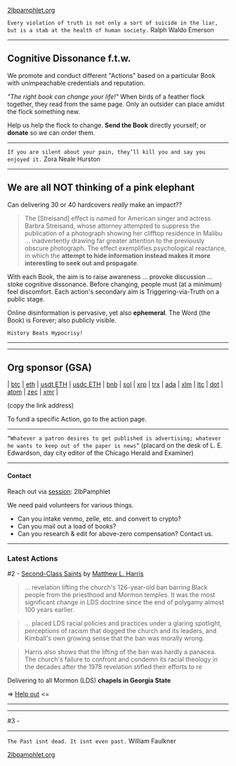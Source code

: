 <!-- https://en.wikipedia.org/wiki/Category:Stanford_University_Press_books

]]crowdsource, scrnshots of response ............ 
-->
[2lbpamphlet.org](2lbpamphlet.org)


`Every violation of truth is not only a sort of suicide in the liar, but is a stab at the health of human society.`  Ralph Waldo Emerson

-------------

## Cognitive Dissonance f.t.w. 

We promote and conduct different "Actions" based on a particular Book with unimpeachable credentials and reputation. 

*"The right book can change your life!"*  When birds of a feather flock together, they read from the same page. Only an outsider can place amidst the flock something new. 

Help us help the flock to change.  **Send the Book** directly yourself; or **donate** so we can order them. 

<!-- * Help us help them receive that Book. 
* One aim is, reminding Insiders that we outsiders can effortlessly peer into their organization ; (disinfect sunlight; shunyata) ; System's self inoculation , immune proactive ; proactive lying 
* MLK, hated in his time ; "most hated" man in America 
 -->

-----------

`If you are silent about your pain, they’ll kill you and say you enjoyed it.` Zora Neale Hurston 

-----------

## We are all NOT thinking of a pink elephant

Can delivering 30 or 40 hardcovers *really* make an impact??

> The [Streisand] effect is named for American singer and actress Barbra Streisand, whose attorney attempted to suppress the publication of a photograph showing her clifftop residence in Malibu ... inadvertently drawing far greater attention to the previously obscure photograph. The effect exemplifies psychological reactance, in which the **attempt to hide information instead makes it more interesting to seek out and propagate**.

With each Book, the aim is to raise awareness ... provoke discussion ... stoke cognitive dissonance.  <!-- The World is ending right now; what are you doing about it? --> Before changing, people must (at a minimum) feel discomfort.  Each action's secondary aim is Triggering-via-Truth on a public stage. 

<!-- Suffering exists? Whose suffering?; who suffers more? How is it caused? 
Orwell, anything else just PR ; quote 

“Whatever a patron desires to get published is advertising; whatever he wants to keep out of the paper is news,” ... placard on the desk of L. E. Edwardson, day city editor of the Chicago Herald and Examiner.
-->

Online disinformation is pervasive, yet also **ephemeral**.  The Word (the Book) is Forever; also publicly visible.   

` History Beats Hypocrisy!
`

-------------
<!--
## Help out by sharing

Use the shareblock! - Just click inside the box, then paste into new post, email, message
<textarea style="resize:none;overflow:hidden;user-select:all;"  wrap=off rows=3 cols=37
onclick="navigator.clipboard.writeText( this.value );this.focus();this.select();return false;"
readonly="readonly"
>2lbpamphlet.org
Books as Action
cognitive dissonance change the world 2lbP book pamphlet</textarea>
-->
<!--
Key Questions about ___:
* Does this system allow a forthright descript of itself ? 
-->

---------------------
## Org sponsor (GSA)

| [btc](bc1qcpe05tw64w5rxmgvdta3uwlx254zk4xg6edwf8) | 
[eth](0x212dd1e4c28FCfB6cFb0EC9C3Ddb8179CbC6100a) |
[usdt ETH](0x212dd1e4c28FCfB6cFb0EC9C3Ddb8179CbC6100a) |
[usdc ETH](0x212dd1e4c28FCfB6cFb0EC9C3Ddb8179CbC6100a) |
[bnb](0x212dd1e4c28FCfB6cFb0EC9C3Ddb8179CbC6100a) |
[sol](CRfX5KohczaECLK4BcsQzAqvgQ9ibsBsNRY1dbLK6aHS) |
[xrp](rBHjgAQgyXrEpwB9pMw8K2nfQHZFjVGMSh) |
[trx](TBrX5sZ8W3D3hqpQLGuGW8queetRazsC48) |
[ada](addr1q99tamcl7wp4624qcj77agl4eyvft05vpucu69svdsk7ga22hmh3luurt542p39aa63ltjgcjklgcre3e5tqcmpdu36spm4464) |
[xlm](GDHXRJYZ4CXKWSEQ74GT5RB4ANTFO72QX323G63GFPV4XSZIDYSSUCX5) |
[ltc](LVJmeu5hWYdgHzt13HxnqpxZDBo8RVesLF) |
[dot](13uPYcHbwo7FgHAYqNuvLnkLCAHyC45JwNzaSLe5paeSjZLf) |
[atom](cosmos1xx7jq26xu9w5fage9v8gd2pj2tdlldlgxwmsre) |
[zec](u1jezp5mqwqls63yepy74a8g0lfsnla3sjue0jxwsdhqwn55nvx732tqtqenxnr2lfzghaf9py4k9w5mf87zyjr6uzhnwvypzf3thrqk0tfgydkj8uc45nph0yh0gfgufmj9axsyhh8755rdag7xtdwmp24zrzs6ahn5exa0apnyvgx82y8za0cr6p3tjx068kfsffkkaxlgxsx2kunh4) |
[xmr](431psidhzKj5WE3SkqjGTmi7KK14Kz7zH9GbMwxs6WDE5WhU1CjZ3H59gbjuJEqJ5m4tsXcVnpbaEPBfV5GjhAJMM5KsP49) |
<!-- []() |
-->
(copy the link address)

To fund a specific Action, go to the action page. 

--------------

` “Whatever a patron desires to get published is advertising; whatever he wants to keep out of the paper is news”
` (placard on the desk of L. E. Edwardson, day city editor of the Chicago Herald and Examiner)

___________________

#### Contact 
Reach out via [session](https://getsession.org/download): 2lbPamphlet

We need paid volunteers for various things.  
* Can you intake venmo, zelle, etc. and convert to crypto? 
* Can you mail out a load of books?  
* Can you research & edit for above-zero compensation?  Contact us. 

----------------------------
### Latest Actions 

#2 - [Second-Class Saints](act/2/README.md) by [Matthew L. Harris](https://www.amazon.com/Second-Class-Saints-Mormons-Struggle-Equality/dp/019769571X) 

> ... revelation lifting the church's 126-year-old ban barring Black people from the priesthood and Mormon temples. It was the most significant change in LDS doctrine since the end of polygamy almost 100 years earlier.

> ... placed LDS racial policies and practices under a glaring spotlight, perceptions of racism that dogged the church and its leaders, and Kimball's own growing sense that the ban was morally wrong.

> Harris also shows that the lifting of the ban was hardly a panacea. The church's failure to confront and condemn its racial theology in the decades after the 1978 revelation stifled their efforts to re 

Delivering to all Mormon (LDS) **chapels in Georgia State**

=> [Help out](act/2/) <=
___________

<!-- ` Audre lorde, when I find my own voice ... less important if i am afraid
` -->

---------------------------
#3 - 

-------------
<!--
Toni Morrison said,
"Goodness is... more interesting, more complicated, more demanding, less predictable, more adventuresome than its opposite. Evil really is boring. Sensational, perhaps, but not interesting. A low-level activity..."

"To distort history is to dishonor those who lived it and to deceive those who study it." - ___________________

“There will be no curiosity, no enjoyment of the process of life. All competing pleasures will be destroyed. But always— do not forget this, Winston— always there will be the intoxication of power, constantly increasing and constantly growing subtler. Always, at every moment, there will be the thrill of victory, the sensation of trampling on an enemy who is helpless.

If you want a picture of the future, imagine a boot stamping on a human face— forever.”
-->

`The Past isnt dead. It isnt even past.`  William Faulkner

[2lbpamphlet.org](2lbpamphlet.org)
